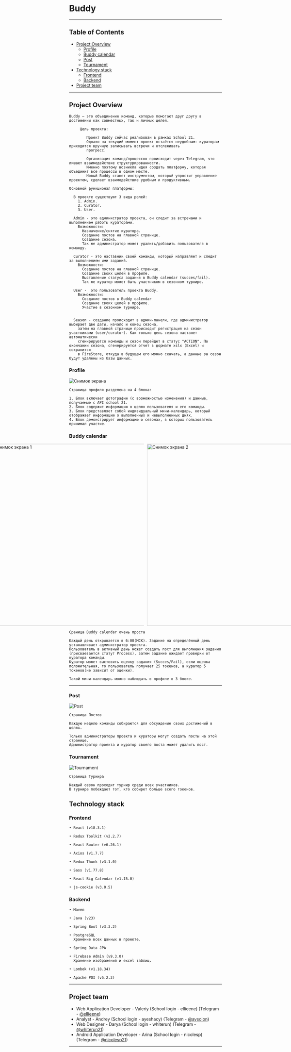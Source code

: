 # Buddy

---

## Table of Contents

- [Project Overview](#project-overview)
  - [Profile](#profile)
  - [Buddy calendar](#buddy-calendar)
  - [Post](#post)
  - [Tournament](#tournament)
- [Technology stack](#technology-stack)
  - [Frontend](#frontend)
  - [Backend](#backend)
- [Project team](#project-team)

---

## Project Overview


    Buddy — это объединение команд, которые помогают друг другу в достижении как совместных, так и личных целей.

```
     Цель проекта:

        Проект Buddy сейчас реализован в рамках School 21. 
        Однако на текущий момент проект остаётся неудобным: кураторам приходится вручную записывать встречи и отслеживать 
        прогресс.
        
        Организация команд/процессов происходит через Telegram, что лишает взаимодействие структурированности.
        Именно поэтому возникла идея создать платформу, которая объединит все процессы в одном месте. 
        Новый Buddy станет инструментом, который упростит управление проектом, сделает взаимодействие удобным и продуктивным.
```


    Ocновной функционал платформы:

      В проекте существуют 3 вида ролей: 
        1. Admin.
        2. Curator.
        3. User.
      
      Admin - это администратор проекта, он следит за встречами и выполнением работы кураторами.
        Возможности:
          Назначение/снятие куратора.
          Создание постов на главной странице.
          Создание сезона.
          Так же администратор может удалить/добавить пользователя в команду.
      
      Curator - это наставник своей команды, который направляет и следит за выполнением ими заданий.
        Возможности:
          Создание постов на главной странице.
          Создание своих целей в профиле.
          Выставление статуса задания в Buddy calendar (succes/fail).
          Так же куратор может быть участником в сезонном турнире.

      User -  это пользователь проекта Buddy.
        Возможности: 
          Создание постов в Buddy calendar
          Создание своих целей в профиле.
          Участие в сезонном турнире.
          

      Season - создание происходит в админ-панели, где администратор выбирает две даты, начало и конец сезона, 
        затем на главной странице происходит регистрация на сезон участниками (user/curator). Как только день сезона настанет автоматически
        сгенирируются команды и сезон перейдет в статус "ACTION". По окончании сезона, сгенерируется отчет в формате xslx (Excel) и сохранится
        в FireStore, откуда в будущем его можно скачать, а данные за сезон будут удалены из базы данных.
          
      

### Profile 

![Снимок экрана](/imageReadme/profile.png)

    Страница профиля разделена на 4 блока:
  
    1. Блок включает фотографию (с возможностью изменения) и данные, получаемые с API school 21.
    2. Блок содержит информацию о целях пользователя и его команды.
    3. Блок представляет собой индивидуальный мини-календарь, который отображает информацию о выполненных и невыполненных днях.
    4. Блок демонстрирует информацию о сезонах, в которых пользователь принимал участие.

### Buddy calendar

<div style="display: flex; justify-content: center; gap: 10px">
    <img src="/imageReadme/buddyCalendar.png" alt="Снимок экрана 1" style="width: 600px">
    <img src="/imageReadme/postDay.png" alt="Снимок экрана 2" style="width: 600px">
</div>


    Сраница Buddy calendar очень проста
    
    Каждый день открывается в 6:00(МСК). Задание на определённый день устанавливает администратор проекта.
    Пользователь в активный день может создать пост для выполнения задания (присваевается статут Process), затем задание ожидает проверки от куратора команды.
    Куратор может выстовить оценку задания (Succes/Fail), если оценка положительная, то пользователь получает 25 токенов, а куратор 5 токенов(не зависит от оценки).

    Такой мини-календарь можно наблюдать в профиле в 3 блоке.
---

### Post

![Post](/imageReadme/post.png)

    Страница Постов 

    Каждую неделю команды собираются для обсуждение своих достижений в целях.

    Только администраторы проекта и кураторы могут создать посты на этой странице.
    Администратор проекта и куратор своего поста может удалить пост.
    

### Tournament

![Tournament](/imageReadme/tournament.png)

    Страница Турнира

    Каждый сезон проходит турнир среди всех участников.
    В турнире побеждает тот, кто собирет больше всего токенов.
    

## Technology stack



### Frontend

    • React (v18.3.1)

    • Redux Toolkit (v2.2.7)
    
    • React Router (v6.26.1)

    • Axios (v1.7.7)

    • Redux Thunk (v3.1.0)

    • Sass (v1.77.8)

    • React Big Calendar (v1.15.0)

    • js-cookie (v3.0.5)


### Backend

    • Maven

    • Java (v23)

    • Spring Boot (v3.3.2)

    • PostgreSQL
      Хранение всех данных в проекте.

    • Spring Data JPA

    • Firebase Admin (v9.3.0)
      Хранение изображений и excel таблиц.

    • Lombok (v1.18.34)

    • Apache POI (v5.2.3)


---


## Project team

- Web Application Developer - Valeriy (School login - ellieene) (Telegram - [@ellieene](https://t.me/ellieene))
- Analyst - Andrey (School login - ayeshacy) (Telegram - [@avsolon](https://t.me/avsolon))
- Web Designer - Darya (School login - whiterun) (Telegram - [@whiterun21](https://t.me/whiterun21))
- Android Application Developer - Arina (School login - nicolesp) (Telegram - [@nicolesp21](https://t.me/nicolesp21))



---

